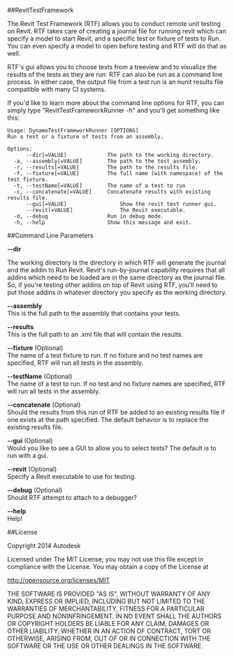 ##RevitTestFramework

The Revit Test Framework (RTF) allows you to conduct remote unit testing on Revit. RTF takes care of creating a journal file for running revit which can specify a model to start Revit, and a specific test or fixture of tests to Run. You can even specify a model to open before testing and RTF will do that as well. 

RTF's gui allows you to choose tests from a treeview and to visualize the results of the tests as they are run. RTF can also be run as a command line process. In either case, the output file from a test run is an nunit results file compatible with many CI systems.

If you'd like to learn more about the command line options for RTF, you can simply type "RevitTestFrameworkRunner -h" and you'll get something like this:

    Usage: DynamoTestFrameworkRunner [OPTIONS]
    Run a test or a fixture of tests from an assembly.

    Options:
          --dir[=VALUE]             The path to the working directory.
      -a, --assembly[=VALUE]        The path to the test assembly.
      -r, --results[=VALUE]         The path to the results file.
      -f, --fixture[=VALUE]         The full name (with namespace) of the test fixture.
      -t, --testName[=VALUE]        The name of a test to run
      -c, --concatenate[=VALUE]     Concatenate results with existing results file.
          --gui[=VALUE]                 Show the revit test runner gui.
          --revit[=VALUE]               The Revit executable.
      -d, --debug                   Run in debug mode.
      -h, --help                    Show this message and exit.

##Command Line Parameters

**--dir**

The working directory is the directory in which RTF will generate the journal and the addin to Run Revit. Revit's run-by-journal capability requires that all addins which need to be loaded are in the same directory as the journal file. So, if you're testing other addins on top of Revit using RTF, you'll need to put those addins in whatever directory you specify as the working directory.

**--assembly**  
This is the full path to the assembly that contains your tests.

**--results**  
This is the full path to an .xml file that will contain the results.

**--fixture** (Optional)  
The name of a test fixture to run. If no fixture and no test names are specified, RTF will run all tests in the assembly.

**--testName** (Optional)  
The name of a test to run. If no test and no fixture names are specified, RTF will run all tests in the assembly.

**--concatenate** (Optional)  
Should the results from this run of RTF be added to an existing results file if one exists at the path specified. The default behavior is to replace the existing results file.

**--gui** (Optional)  
Would you like to see a GUI to allow you to select tests? The default is to run with a gui.

**--revit** (Optional)  
Specify a Revit executable to use for testing.

**--debug** (Optional)  
Should RTF attempt to attach to a debugger?

**--help**  
Help!

##License

Copyright 2014 Autodesk

Licensed under The MIT License; you may not use this file except in compliance with the License. You may obtain a copy of the License at

http://opensource.org/licenses/MIT

THE SOFTWARE IS PROVIDED "AS IS", WITHOUT WARRANTY OF ANY KIND, EXPRESS OR
IMPLIED, INCLUDING BUT NOT LIMITED TO THE WARRANTIES OF MERCHANTABILITY,
FITNESS FOR A PARTICULAR PURPOSE AND NONINFRINGEMENT. IN NO EVENT SHALL THE
AUTHORS OR COPYRIGHT HOLDERS BE LIABLE FOR ANY CLAIM, DAMAGES OR OTHER
LIABILITY, WHETHER IN AN ACTION OF CONTRACT, TORT OR OTHERWISE, ARISING FROM,
OUT OF OR IN CONNECTION WITH THE SOFTWARE OR THE USE OR OTHER DEALINGS IN
THE SOFTWARE.
